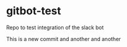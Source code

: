 # gitbot-test
Repo to test integration of the slack bot


This is a new commit
and another and another
